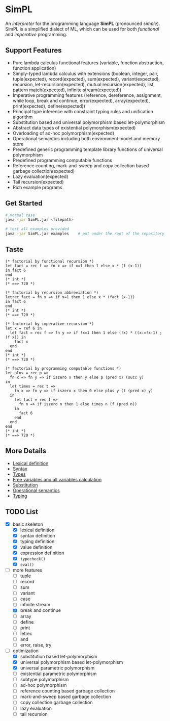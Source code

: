# SimPL
An *interpreter* for the programming language **SimPL** (pronounced *simple*).
SimPL is a simplified dialect of ML, which can be used for both *functional* and *imperative* programming.

## Support Features
* Pure lambda calculus functional features (variable, function abstraction, function application)
* Simply-typed lambda calculus with extensions (boolean, integer, pair, tuple(expected), record(expected), sum(expected), variant(expected), recursion, let-recursion(expected), mutual recursion(expected), list, pattern match(expected), infinite stream(expected))
* Imperative programming features (reference, dereference, assignment, while loop, break and continue, error(expected), array(expected), print(expected), define(expected))
* Principal type inference with constraint typing rules and unification algorithm
* Substitution based and universal polymorphism based let-polymorphism
* Abstract data types of existential polymorphism(expected)
* Overloading of ad-hoc polymorphism(expected)
* Operational semantics including both environment model and memory store
* Predefined generic programming template library functions of universal polymorphism
* Predefined programming computable functions
* Reference counting, mark-and-sweep and copy collection based garbage collection(expected)
* Lazy evaluation(expected)
* Tail recursion(expected)
* Rich example programs

## Get Started
```bash
# normal case
java -jar SimPL.jar <filepath>

# test all examples provided
java -jar SimPL.jar examples    # put under the root of the repository
```

## Taste
```ML
(* factorial by functional recursion *)
let fact = rec f => fn x => if x=1 then 1 else x * (f (x-1))
in fact 6
end
(* int *)
(* ==> 720 *)
```

```ML
(* factorial by recursion abbreviation *)
letrec fact = fn x => if x=1 then 1 else x * (fact (x-1))
in fact 6
end
(* int *)
(* ==> 720 *)
```

```ML
(* factorial by imperative recursion *)
let x = ref 6 in
  let fact = rec f => fn y => if !x=1 then 1 else (!x) * ((x:=!x-1) ; (f x)) in
    fact x
  end
end
(* int *)
(* ==> 720 *)
```

```ML
(* factorial by programming computable functions *)
let plus = rec p =>
  fn x => fn y => if iszero x then y else p (pred x) (succ y)
in
  let times = rec t =>
    fn x => fn y => if iszero x then 0 else plus y (t (pred x) y)
  in
    let fact = rec f =>
      fn n => if iszero n then 1 else times n (f (pred n))
    in
      fact 6
    end
  end
end
(* int *)
(* ==> 720 *)
```

## More Details
* [Lexical definition](doc/Lexical.md)
* [Syntax](doc/Syntax.md)
* [Types](doc/Types.md)
* [Free variables and all variables calculation](doc/FreeVariables-AllVariables.md)
* [Substitution](doc/Substitution.md)
* [Operational semantics](OperationalSemantics.md)
* [Typing](doc/Typing.md)

## TODO List
- [x] basic skeleton
  - [x] lexical definition
  - [x] syntax definition
  - [x] typing definition
  - [x] value definition
  - [x] expression definition
  - [x] `typecheck()`
  - [x] `eval()`
- [ ] more features
  - [ ] tuple
  - [ ] record
  - [ ] sum
  - [ ] variant
  - [ ] case
  - [ ] infinite stream
  - [x] break and continue
  - [ ] array
  - [ ] define
  - [ ] print
  - [ ] letrec
  - [ ] and
  - [ ] error, raise, try
- [ ] optimization
  - [x] substitution based let-polymorphism
  - [x] universal polymorphism based let-polymorphism
  - [x] universal parametric polymorphism
  - [ ] existential parametric polymorphism
  - [ ] subtype polymorphism
  - [ ] ad-hoc polymorphism
  - [ ] reference counting based garbage collection
  - [ ] mark-and-sweep based garbage collection
  - [ ] copy collection garbage collection
  - [ ] lazy evaluation
  - [ ] tail recursion